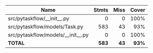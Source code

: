 | Name                                  |    Stmts |     Miss |   Cover |
|-------------------------------------- | -------: | -------: | ------: |
| src/pytaskflow/\_\_init\_\_.py        |        0 |        0 |    100% |
| src/pytaskflow/models/Task.py         |      583 |       43 |     93% |
| src/pytaskflow/models/\_\_init\_\_.py |        0 |        0 |    100% |
|                             **TOTAL** |  **583** |   **43** | **93%** |
